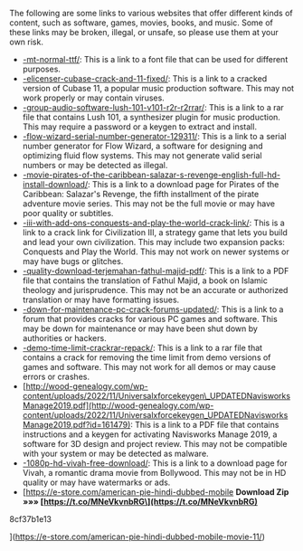 
 
The following are some links to various websites that offer different kinds of content, such as software, games, movies, books, and music. Some of these links may be broken, illegal, or unsafe, so please use them at your own risk.
  
- [-mt-normal-ttf/](-mt-normal-ttf/): This is a link to a font file that can be used for different purposes.
- [-elicenser-cubase-crack-and-11-fixed/](-elicenser-cubase-crack-and-11-fixed/): This is a link to a cracked version of Cubase 11, a popular music production software. This may not work properly or may contain viruses.
- [-group-audio-software-lush-101-v101-r2r-r2rrar/](-group-audio-software-lush-101-v101-r2r-r2rrar/): This is a link to a rar file that contains Lush 101, a synthesizer plugin for music production. This may require a password or a keygen to extract and install.
- [-flow-wizard-serial-number-generator-129311/](-flow-wizard-serial-number-generator-129311/): This is a link to a serial number generator for Flow Wizard, a software for designing and optimizing fluid flow systems. This may not generate valid serial numbers or may be detected as illegal.
- [-movie-pirates-of-the-caribbean-salazar-s-revenge-english-full-hd-install-download/](-movie-pirates-of-the-caribbean-salazar-s-revenge-english-full-hd-install-download/?id=162067): This is a link to a download page for Pirates of the Caribbean: Salazar's Revenge, the fifth installment of the pirate adventure movie series. This may not be the full movie or may have poor quality or subtitles.
- [-iii-with-add-ons-conquests-and-play-the-world-crack-link/](-iii-with-add-ons-conquests-and-play-the-world-crack-link/): This is a link to a crack link for Civilization III, a strategy game that lets you build and lead your own civilization. This may include two expansion packs: Conquests and Play the World. This may not work on newer systems or may have bugs or glitches.
- [-quality-download-terjemahan-fathul-majid-pdf/](-quality-download-terjemahan-fathul-majid-pdf/): This is a link to a PDF file that contains the translation of Fathul Majid, a book on Islamic theology and jurisprudence. This may not be an accurate or authorized translation or may have formatting issues.
- [-down-for-maintenance-pc-crack-forums-updated/](-down-for-maintenance-pc-crack-forums-updated/): This is a link to a forum that provides cracks for various PC games and software. This may be down for maintenance or may have been shut down by authorities or hackers.
- [-demo-time-limit-crackrar-repack/](-demo-time-limit-crackrar-repack/): This is a link to a rar file that contains a crack for removing the time limit from demo versions of games and software. This may not work for all demos or may cause errors or crashes.
- [http://wood-genealogy.com/wp-content/uploads/2022/11/Universalxforcekeygen\_UPDATEDNavisworksManage2019.pdf](http://wood-genealogy.com/wp-content/uploads/2022/11/Universalxforcekeygen_UPDATEDNavisworksManage2019.pdf?id=161479): This is a link to a PDF file that contains instructions and a keygen for activating Navisworks Manage 2019, a software for 3D design and project review. This may not be compatible with your system or may be detected as malware.
- [-1080p-hd-vivah-free-download/](-1080p-hd-vivah-free-download/): This is a link to a download page for Vivah, a romantic drama movie from Bollywood. This may not be in HD quality or may have watermarks or ads.
- [https://e-store.com/american-pie-hindi-dubbed-mobile
**Download Zip »»» \[https://t.co/MNeVkvnbRG\](https://t.co/MNeVkvnbRG)**


 8cf37b1e13


](https://e-store.com/american-pie-hindi-dubbed-mobile-movie-11/)